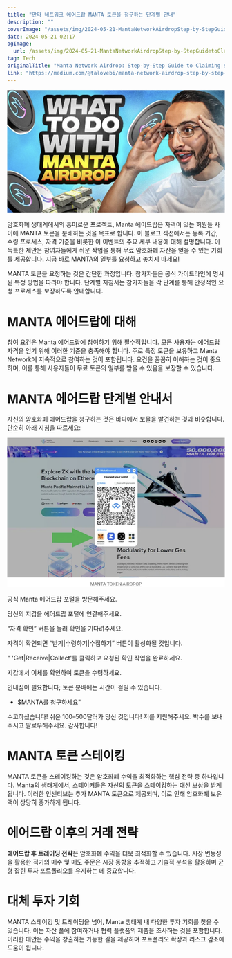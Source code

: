 ```yaml
---
title: "만타 네트워크 에어드랍 MANTA 토큰을 청구하는 단계별 안내"
description: ""
coverImage: "/assets/img/2024-05-21-MantaNetworkAirdropStep-by-StepGuidetoClaimingMANTATokens_0.png"
date: 2024-05-21 02:17
ogImage: 
  url: /assets/img/2024-05-21-MantaNetworkAirdropStep-by-StepGuidetoClaimingMANTATokens_0.png
tag: Tech
originalTitle: "Manta Network Airdrop: Step-by-Step Guide to Claiming $MANTA Tokens"
link: "https://medium.com/@talovebi/manta-network-airdrop-step-by-step-guide-to-claiming-manta-tokens-2f88e08db2d9"
---
```



![Manta Network Airdrop Step-by-Step Guide to Claiming MANTA Tokens](/assets/img/2024-05-21-MantaNetworkAirdropStep-by-StepGuidetoClaimingMANTATokens_0.png)

암호화폐 생태계에서의 흥미로운 프로젝트, Manta 에어드랍은 자격이 있는 회원들 사이에 MANTA 토큰을 분배하는 것을 목표로 합니다. 이 블로그 섹션에서는 등록 기간, 수령 프로세스, 자격 기준을 비롯한 이 이벤트의 주요 세부 내용에 대해 설명합니다. 이 독특한 제안은 참여자들에게 쉬운 작업을 통해 무료 암호화폐 자산을 얻을 수 있는 기회를 제공합니다. 지금 바로 MANTA의 일부를 요청하고 놓치지 마세요!

MANTA 토큰을 요청하는 것은 간단한 과정입니다. 참가자들은 공식 가이드라인에 명시된 특정 방법을 따라야 합니다. 단계별 지침서는 참가자들을 각 단계를 통해 안정적인 요청 프로세스를 보장하도록 안내합니다.

# MANTA 에어드랍에 대해

<div class="content-ad"></div>

참여 요건은 Manta 에어드랍에 참여하기 위해 필수적입니다. 모든 사용자는 에어드랍 자격을 얻기 위해 이러한 기준을 충족해야 합니다. 주로 특정 토큰을 보유하고 Manta Network에 지속적으로 참여하는 것이 포함됩니다. 요건을 꼼꼼히 이해하는 것이 중요하며, 이를 통해 사용자들이 무료 토큰의 일부를 받을 수 있음을 보장할 수 있습니다.

# MANTA 에어드랍 단계별 안내서

자신의 암호화폐 에어드랍을 청구하는 것은 바다에서 보물을 발견하는 것과 비슷합니다. 단순히 아래 지침을 따르세요:

![에어드랍 가이드 이미지](/assets/img/2024-05-21-MantaNetworkAirdropStep-by-StepGuidetoClaimingMANTATokens_1.png)

<div class="content-ad"></div>

공식 Manta 에어드랍 포털을 방문해주세요.

당신의 지갑을 에어드랍 포털에 연결해주세요.

“자격 확인” 버튼을 눌러 확인을 기다려주세요.

자격이 확인되면 “받기|수령하기|수집하기” 버튼이 활성화될 것입니다.

<div class="content-ad"></div>

" 'Get|Receive|Collect'를 클릭하고 요청된 확인 작업을 완료하세요.

지갑에서 이체를 확인하여 토큰을 수령하세요.

인내심이 필요합니다; 토큰 분배에는 시간이 걸릴 수 있습니다.

- $MANTA를 청구하세요"

<div class="content-ad"></div>

수고하셨습니다! 쉬운 100–500달러가 당신 것입니다! 저를 지원해주세요. 박수를 보내주시고 팔로우해주세요. 감사합니다!

# MANTA 토큰 스테이킹

MANTA 토큰을 스테이킹하는 것은 암호화폐 수익을 최적화하는 핵심 전략 중 하나입니다. Manta의 생태계에서, 스테이커들은 자신의 토큰을 스테이킹하는 대신 보상을 받게 됩니다. 이러한 인센티브는 추가 MANTA 토큰으로 제공되며, 이로 인해 암호화폐 보유액이 상당히 증가하게 됩니다.

# 에어드랍 이후의 거래 전략

<div class="content-ad"></div>

**에어드랍 후 트레이딩 전략**은 암호화폐 수익을 더욱 최적화할 수 있습니다. 시장 변동성을 활용한 적기의 매수 및 매도 주문은 시장 동향을 추적하고 기술적 분석을 활용하며 균형 잡힌 투자 포트폴리오를 유지하는 데 중요합니다.

# 대체 투자 기회

MANTA 스테이킹 및 트레이딩을 넘어, Manta 생태계 내 다양한 투자 기회를 찾을 수 있습니다. 이는 자산 풀에 참여하거나 협력 플랫폼의 제품을 조사하는 것을 포함합니다. 이러한 대안은 수익을 창출하는 가능한 길을 제공하며 포트폴리오 확장과 리스크 감소에 도움이 됩니다.